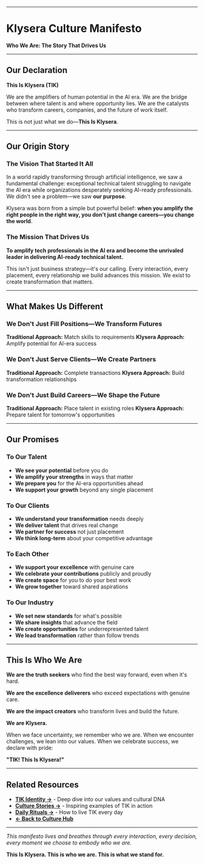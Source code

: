 
---

# Klysera Culture Manifesto

**Who We Are: The Story That Drives Us**

---

## Our Declaration

**This Is Klysera (TIK)**

We are the amplifiers of human potential in the AI era. We are the bridge between where talent is and where opportunity lies. We are the catalysts who transform careers, companies, and the future of work itself.

This is not just what we do—**This Is Klysera**.

---

## Our Origin Story

### The Vision That Started It All

In a world rapidly transforming through artificial intelligence, we saw a fundamental challenge: exceptional technical talent struggling to navigate the AI era while organizations desperately seeking AI-ready professionals. We didn't see a problem—we saw **our purpose**.

Klysera was born from a simple but powerful belief: **when you amplify the right people in the right way, you don't just change careers—you change the world**.

### The Mission That Drives Us

**To amplify tech professionals in the AI era and become the unrivaled leader in delivering AI-ready technical talent.**

This isn't just business strategy—it's our calling. Every interaction, every placement, every relationship we build advances this mission. We exist to create transformation that matters.

---

## What Makes Us Different

### We Don't Just Fill Positions—We Transform Futures

**Traditional Approach:** Match skills to requirements
**Klysera Approach:** Amplify potential for AI-era success

### We Don't Just Serve Clients—We Create Partners

**Traditional Approach:** Complete transactions
**Klysera Approach:** Build transformation relationships

### We Don't Just Build Careers—We Shape the Future

**Traditional Approach:** Place talent in existing roles
**Klysera Approach:** Prepare talent for tomorrow's opportunities

---

## Our Promises

### To Our Talent

- **We see your potential** before you do
- **We amplify your strengths** in ways that matter
- **We prepare you** for the AI-era opportunities ahead
- **We support your growth** beyond any single placement

### To Our Clients

- **We understand your transformation** needs deeply
- **We deliver talent** that drives real change
- **We partner for success** not just placement
- **We think long-term** about your competitive advantage

### To Each Other

- **We support your excellence** with genuine care
- **We celebrate your contributions** publicly and proudly
- **We create space** for you to do your best work
- **We grow together** toward shared aspirations

### To Our Industry

- **We set new standards** for what's possible
- **We share insights** that advance the field
- **We create opportunities** for underrepresented talent
- **We lead transformation** rather than follow trends

---

## This Is Who We Are

**We are the truth seekers** who find the best way forward, even when it's hard.

**We are the excellence deliverers** who exceed expectations with genuine care.

**We are the impact creators** who transform lives and build the future.

**We are Klysera.**

When we face uncertainty, we remember who we are.
When we encounter challenges, we lean into our values.
When we celebrate success, we declare with pride:

**"TIK! This Is Klysera!"**

---

## Related Resources

- **[TIK Identity →](docs/Klysera/Culture/TIK-Identity.md)** - Deep dive into our values and cultural DNA
- **[Culture Stories →](docs/Klysera/Culture/Culture-Stories.md)** - Inspiring examples of TIK in action
- **[Daily Rituals →](docs/Klysera/Recognition-Rituals/Daily-Rituals.md)** - How to live TIK every day
- **[← Back to Culture Hub](docs/Klysera/Culture-Hub.md)**

---

_This manifesto lives and breathes through every interaction, every decision, every moment we choose to embody who we are._

**This Is Klysera. This is who we are. This is what we stand for.**
